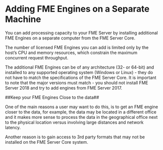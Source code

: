 # Adding FME Engines on a Separate Machine #

You can add processing capacity to your FME Server by installing additional FME Engines on a separate computer from the FME Server Core.

The number of licensed FME Engines you can add is limited only by the host’s CPU and memory resources, which constrain the maximum concurrent request throughput.

The additional FME Engines can be of any architecture (32- or 64-bit) and installed to any supported operating system (Windows or Linux) - they do not have to match the specifications of the FME Server Core. It is important to note that the major versions must match - you should not install FME Server 2018 and try to add engines from FME Server 2017.

##Keep your FME Engines Close to the data##

One of the main reasons a user may want to do this, is to get an FME engine closer to the data, for example, the data may be located in a different office and it makes more sense to process the data in the geographical office next to the physical location versus involving large distances and network latency.  

Another reason is to gain access to 3rd party formats that may not be installed on the FME Server Core system. 
